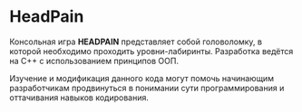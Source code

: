 # HeadPain

<p>Консольная игра <b>HEADPAIN</b> представляет собой головоломку, в которой необходимо проходить уровни-лабиринты. Разработка ведётся на C++ с использованием принципов ООП.</p>

<p>Изучение и модификация данного кода могут помочь начинающим разработчикам продвинуться в понимании сути программирования и оттачивания навыков кодирования.</p>
